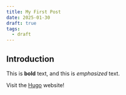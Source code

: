 ```yaml
---
title: My First Post
date: 2025-01-30
draft: true
tags:
  - draft
---
```


## Introduction

This is **bold** text, and this is *emphasized* text.

Visit the [Hugo](https://gohugo.io) website!
